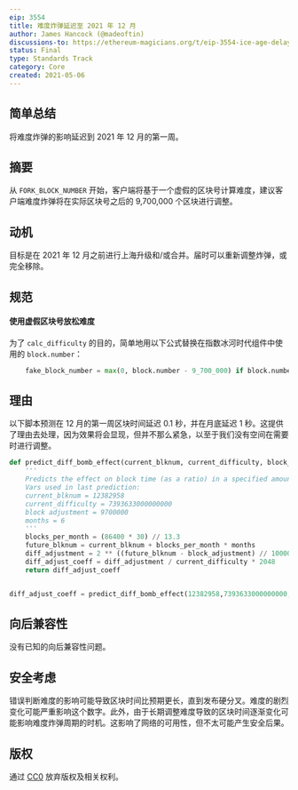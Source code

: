 ```yaml
---
eip: 3554
title: 难度炸弹延迟至 2021 年 12 月
author: James Hancock (@madeoftin)
discussions-to: https://ethereum-magicians.org/t/eip-3554-ice-age-delay-targeting-december-2021/6188
status: Final
type: Standards Track
category: Core
created: 2021-05-06
---
```


## 简单总结
将难度炸弹的影响延迟到 2021 年 12 月的第一周。

## 摘要
从 `FORK_BLOCK_NUMBER` 开始，客户端将基于一个虚假的区块号计算难度，建议客户端难度炸弹将在实际区块号之后的 9,700,000 个区块进行调整。

## 动机
目标是在 2021 年 12 月之前进行上海升级和/或合并。届时可以重新调整炸弹，或完全移除。

## 规范
#### 使用虚假区块号放松难度
为了 `calc_difficulty` 的目的，简单地用以下公式替换在指数冰河时代组件中使用的 `block.number`：
```py
    fake_block_number = max(0, block.number - 9_700_000) if block.number >= FORK_BLOCK_NUMBER else block.number
```
## 理由

以下脚本预测在 12 月的第一周区块时间延迟 0.1 秒，并在月底延迟 1 秒。这提供了理由去处理，因为效果将会显现，但并不那么紧急，以至于我们没有空间在需要时进行调整。

```python
def predict_diff_bomb_effect(current_blknum, current_difficulty, block_adjustment, months):
    '''
    Predicts the effect on block time (as a ratio) in a specified amount of months in the future.
    Vars used in last prediction:
    current_blknum = 12382958
    current_difficulty = 7393633000000000
    block adjustment = 9700000
    months = 6
    '''
    blocks_per_month = (86400 * 30) // 13.3
    future_blknum = current_blknum + blocks_per_month * months
    diff_adjustment = 2 ** ((future_blknum - block_adjustment) // 100000 - 2)
    diff_adjust_coeff = diff_adjustment / current_difficulty * 2048
    return diff_adjust_coeff 


diff_adjust_coeff = predict_diff_bomb_effect(12382958,7393633000000000,9700000,6)
```

## 向后兼容性
没有已知的向后兼容性问题。

## 安全考虑
错误判断难度的影响可能导致区块时间比预期更长，直到发布硬分叉。难度的剧烈变化可能严重影响这个数字。此外，由于长期调整难度导致的区块时间逐渐变化可能影响难度炸弹周期的时机。这影响了网络的可用性，但不太可能产生安全后果。

## 版权
通过 [CC0](../LICENSE.md) 放弃版权及相关权利。